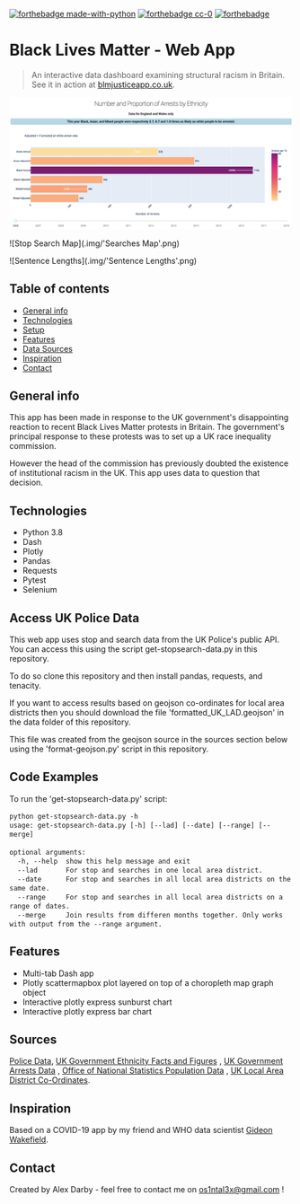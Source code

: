 [![forthebadge made-with-python](http://ForTheBadge.com/images/badges/made-with-python.svg)](https://www.python.org/)
[![forthebadge cc-0](http://ForTheBadge.com/images/badges/cc-0.svg)](http://ForTheBadge.com)
[![forthebadge](https://forthebadge.com/images/badges/check-it-out.svg)](https://forthebadge.com)
# Black Lives Matter - Web App
> An interactive data dashboard examining structural racism in Britain. See it in action at 
>[blmjusticeapp.co.uk](https://urlgoeshere.com).
>
![Arrests Map](.img/Arrests.png)

![Stop Search Map](.img/'Searches Map'.png)

![Sentence Lengths](.img/'Sentence Lengths'.png)

## Table of contents
* [General info](#general-info)
* [Technologies](#technologies)
* [Setup](#setup)
* [Features](#features)
* [Data Sources](#sources)
* [Inspiration](#inspiration)
* [Contact](#contact)

## General info
This app has been made in response to the UK government's disappointing reaction to recent Black Lives Matter protests
in Britain. The government's principal response to these protests was to set up a UK race inequality commission.

However the head of the commission has previously doubted the existence of institutional racism in the UK. This app 
uses data to question that decision.

## Technologies
* Python 3.8
* Dash 
* Plotly 
* Pandas
* Requests
* Pytest
* Selenium

## Access UK Police Data
This web app uses stop and search data from the UK Police's public API. You can access this using the script 
get-stopsearch-data.py in this repository.

To do so clone this repository and then install pandas, requests, and tenacity.

If you want to access results based on geojson co-ordinates for local area districts then you should download the file
'formatted_UK_LAD.geojson' in the data folder of this repository.

This file was created from the geojson source in the sources section below using the 'format-geojson.py' script in this 
repository.

## Code Examples
To run the 'get-stopsearch-data.py' script:

```
python get-stopsearch-data.py -h
usage: get-stopsearch-data.py [-h] [--lad] [--date] [--range] [--merge]

optional arguments:
  -h, --help  show this help message and exit
  --lad       For stop and searches in one local area district.
  --date      For stop and searches in all local area districts on the same date.
  --range     For stop and searches in all local area districts on a range of dates.
  --merge     Join results from differen months together. Only works with output from the --range argument.
```

## Features
* Multi-tab Dash app
* Plotly scattermapbox plot layered on top of a choropleth map graph object
* Interactive plotly express sunburst chart
* Interactive plotly express bar chart

## Sources
[Police Data](https://data.police.uk/.), [UK Government Ethnicity Facts and Figures](https://www.ethnicity-facts-figures.service.gov.uk)
, [UK Government Arrests Data](https://assets.publishing.service.gov.uk/government/uploads/system/uploads/attachment_data/file/841253/arrest-police-powers-procedures-mar19-hosb2519-tables.ods)
, [Office of National Statistics Population Data](https://www.ons.gov.uk/file?uri=%2fpeoplepopulationandcommunity%2fpopulationandmigration%2fpopulationestimates%2fdatasets%2fpopulationestimatesforukenglandandwalesscotlandandnorthernireland%2fmid2001tomid2018detailedtimeseries/ukpopulationestimates18382018.xlsx)
, [UK Local Area District Co-Ordinates](https://github.com/martinjc/UK-GeoJSON).

## Inspiration
Based on a COVID-19 app by my friend and WHO data scientist [Gideon Wakefield](https://github.com/wakefieldg).

## Contact
Created by Alex Darby - feel free to contact me on os1ntal3x@gmail.com !